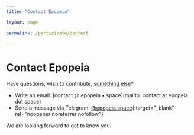 ```yaml
---
title: "Contact Epopeia"

layout: page

permalink: /participate/contact

---
```


# Contact Epopeia

Have questions, wish to contribute, [something else](/participate)?
- Write an email: [contact @ epopeia • space](mailto: contact at epopeia dot space)
- Send a message via Telegram: [@epopeia.space](https://t.me/epopeia.space){:target="_blank" rel="noopener noreferrer nofollow"}

We are looking forward to get to know you.
